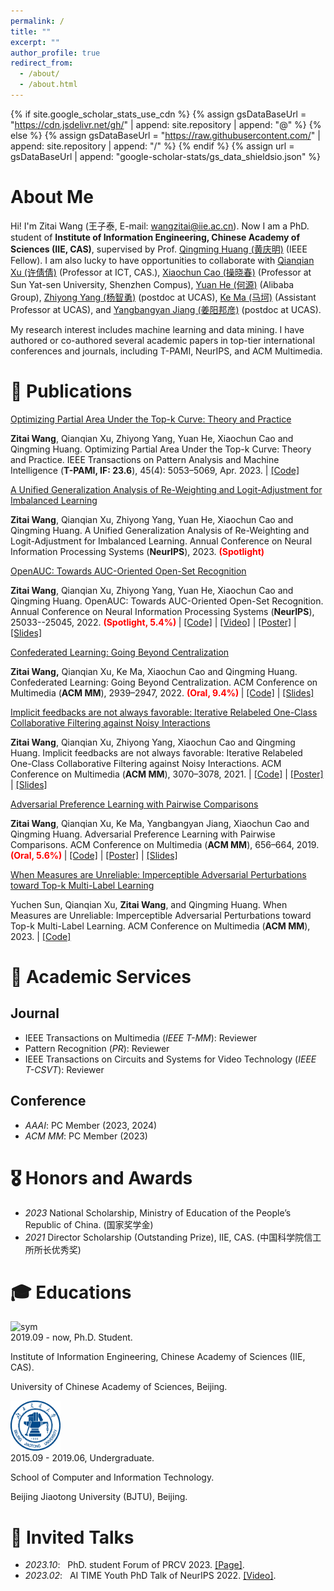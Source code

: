 ```yaml
---
permalink: /
title: ""
excerpt: ""
author_profile: true
redirect_from: 
  - /about/
  - /about.html
---
```


{% if site.google_scholar_stats_use_cdn %}
{% assign gsDataBaseUrl = "https://cdn.jsdelivr.net/gh/" | append: site.repository | append: "@" %}
{% else %}
{% assign gsDataBaseUrl = "https://raw.githubusercontent.com/" | append: site.repository | append: "/" %}
{% endif %}
{% assign url = gsDataBaseUrl | append: "google-scholar-stats/gs_data_shieldsio.json" %}

# About Me

<span class='anchor' id='about-me'></span>

Hi! I'm Zitai Wang (王子泰, E-mail: wangzitai@iie.ac.cn). Now I am a PhD. student of **Institute of Information Engineering, Chinese Academy of Sciences (IIE, CAS)**, supervised by Prof. [Qingming Huang (黄庆明)](https://qmhuang-ucas.github.io/) (IEEE Fellow). I am also lucky to have opportunities to collaborate with [Qianqian Xu (许倩倩)](https://qianqianxu010.github.io/) (Professor at ICT, CAS.), [Xiaochun Cao (操晓春)](http://people.ucas.ac.cn/~xiaochun) (Professor at Sun Yat-sen University, Shenzhen Compus), [Yuan He (何源)](https://scholar.google.com/citations?user=cWbXLzgAAAAJ&hl=zh-CN) (Alibaba Group), [Zhiyong Yang (杨智勇)](https://joshuaas.github.io/) (postdoc at UCAS), [Ke Ma (马坷)](https://www.researchgate.net/profile/Ke_Ma10) (Assistant Professor at UCAS), and [Yangbangyan Jiang (姜阳邦彦)](https://jiangyangby.github.io/) (postdoc at UCAS).

My research interest includes machine learning and data mining. I have authored or co-authored several academic papers in top-tier international conferences and journals, including T-PAMI, NeurIPS, and ACM Multimedia.


<!-- # 🔥 News
- *2022.11*: &nbsp;🎉🎉 I have obtained the National Scholarship (国家奖学金) from the Ministry of Education of the People’s Republic of China.
- *2022.09*: &nbsp;🎉🎉 Two of our papers have been accepted by NeurIPS 2022 (One paper has been selected as an oral presentation and one is a poster). 
- *2022.06*: &nbsp;🎉🎉 Our XCurve-v1.0.0 library has been released! Please Try now and give us feedback! -->

# 📝 Publications 

[Optimizing Partial Area Under the Top-k Curve: Theory and Practice](https://arxiv.org/pdf/2209.01398)

**Zitai Wang**, Qianqian Xu, Zhiyong Yang, Yuan He, Xiaochun Cao and Qingming Huang. Optimizing Partial Area Under the Top-k Curve: Theory and Practice. IEEE Transactions on Pattern Analysis and Machine Intelligence (**T-PAMI, IF: 23.6**), 45(4): 5053–5069, Apr. 2023. \| [\[Code\]](https://github.com/wang22ti/AUTKC-optimization)

<!-- <div class='paper-box'><div class='paper-box-image'><div><div class="badge">NeurIPS 2022 (Spotlight)</div><img src='images/dpcml_nips22.png' alt="sym" width="100%"></div></div>
<div class='paper-box-text' markdown="1"> -->

[A Unified Generalization Analysis of Re-Weighting and Logit-Adjustment for Imbalanced Learning](https://arxiv.org/abs/2310.04752)

**Zitai Wang**, Qianqian Xu, Zhiyong Yang, Yuan He, Xiaochun Cao and Qingming Huang. A Unified Generalization Analysis of Re-Weighting and Logit-Adjustment for Imbalanced Learning. Annual Conference on Neural Information Processing Systems (**NeurIPS**), 2023. **<font color='red'> (Spotlight) </font>**

[OpenAUC: Towards AUC-Oriented Open-Set Recognition](https://arxiv.org/pdf/2210.13458)

**Zitai Wang**, Qianqian Xu, Zhiyong Yang, Yuan He, Xiaochun Cao and Qingming Huang. OpenAUC: Towards AUC-Oriented Open-Set Recognition. Annual Conference on Neural Information Processing Systems (**NeurIPS**), 25033--25045, 2022. **<font color='red'> (Spotlight, 5.4%) </font>** \| [\[Code\]](https://github.com/wang22ti/OpenAUC) \| [\[Video\]](https://nips.cc/virtual/2022/poster/55414) \| [\[Poster\]](https://nips.cc/media/PosterPDFs/NeurIPS%202022/55414.png?t=1669819483.1968117) \| [\[Slides\]](https://nips.cc/media/neurips-2022/Slides/55414.pdf)
<!-- </div>
</div> -->

[Confederated Learning: Going Beyond Centralization](https://github.com/wang22ti/Confederated-Learning/blob/main/mmfp1684-wang.pdf)

**Zitai Wang,** Qianqian Xu, Ke Ma, Xiaochun Cao and Qingming Huang. Confederated Learning: Going Beyond Centralization. ACM Conference on Multimedia (**ACM MM**), 2939–2947, 2022. **<font color='red'> (Oral, 9.4%) </font>** \| [\[Code\]](https://github.com/wang22ti/Confederated-Learning) \| [\[Slides\]](https://github.com/wang22ti/Confederated-Learning/blob/main/MM2022_slides.pdf)

[Implicit feedbacks are not always favorable: Iterative Relabeled One-Class Collaborative Filtering against Noisy Interactions](https://github.com/wang22ti/Iterative-Relabeled-One-Class-Collaborative-Filtering-against-Noisy-Interactions/blob/main/mfp1549-wangA.pdf)

**Zitai Wang**, Qianqian Xu, Zhiyong Yang, Xiaochun Cao and Qingming Huang. Implicit feedbacks are not always favorable: Iterative Relabeled One-Class Collaborative Filtering against Noisy Interactions. ACM Conference on Multimedia (**ACM MM**), 3070–3078, 2021. \| [\[Code\]](https://github.com/wang22ti/Iterative-Relabeled-One-Class-Collaborative-Filtering-against-Noisy-Interactions) \| [\[Poster\]](https://github.com/wang22ti/Iterative-Relabeled-One-Class-Collaborative-Filtering-against-Noisy-Interactions/blob/main/Poster-MM21-zitai.pdf) \| [\[Slides\]](https://github.com/wang22ti/Iterative-Relabeled-One-Class-Collaborative-Filtering-against-Noisy-Interactions/blob/main/MM2021_slides.pdf)

[Adversarial Preference Learning with Pairwise Comparisons](https://github.com/wang22ti/Adversarial-Preference-Learning-with-Pairwise-Comparisons/blob/master/MM2019-fp337.pdf)

**Zitai Wang**, Qianqian Xu, Ke Ma, Yangbangyan Jiang, Xiaochun Cao and Qingming Huang. Adversarial Preference Learning with Pairwise Comparisons. ACM Conference on Multimedia (**ACM MM**), 656–664, 2019. **<font color='red'> (Oral, 5.6%) </font>** \| [\[Code\]](https://github.com/wang22ti/Adversarial-Preference-Learning-with-Pairwise-Comparisons) \| [\[Poster\]](https://github.com/wang22ti/Adversarial-Preference-Learning-with-Pairwise-Comparisons/blob/master/Poster-MM19-Adversarial%20Preference%20Learning%20with%20Pairwise%20Comparisons.pdf) \| [\[Slides\]](https://github.com/wang22ti/Adversarial-Preference-Learning-with-Pairwise-Comparisons/blob/master/Slide_MM2019_Adversarial%20Preference%20Learning%20with%20Pairwise%20Comparisons.pdf)

[When Measures are Unreliable: Imperceptible Adversarial Perturbations toward Top-k Multi-Label Learning](https://arxiv.org/pdf/2309.00007.pdf)

Yuchen Sun, Qianqian Xu, **Zitai Wang**, and Qingming Huang. When Measures are Unreliable: Imperceptible Adversarial Perturbations toward Top-k Multi-Label Learning. ACM Conference on Multimedia (**ACM MM**), 2023. \| [\[Code\]](https://github.com/Yuchen-Sunflower/TKMIA)

# 📖 Academic Services
## Journal
 - IEEE Transactions on Multimedia (*IEEE T-MM*): Reviewer
 - Pattern Recognition (*PR*): Reviewer
 - IEEE Transactions on Circuits and Systems for Video Technology (*IEEE T-CSVT*): Reviewer

## Conference
 - *AAAI*: PC Member (2023, 2024)
 - *ACM MM*: PC Member (2023)
 
# 🎖 Honors and Awards
- *2023* National Scholarship, Ministry of Education of the People’s Republic of China. (国家奖学金)
- *2021* Director Scholarship (Outstanding Prize), IIE, CAS. (中国科学院信工所所长优秀奖)

# 🎓 Educations

<div class='school-box'>
<div><img src='images/ucas.jpg' alt="sym" width="80"></div>
<div class='school-box-text' markdown="1">
2019.09 - now, Ph.D. Student.

Institute of Information Engineering, Chinese Academy of Sciences (IIE, CAS).

University of Chinese Academy of Sciences, Beijing.
</div>
</div>

<div class='school-box'>
<div><img src='images/BJTU.png' alt="sym" width="80"></div>
<div class='school-box-text' markdown="1">
2015.09 - 2019.06, Undergraduate.

School of Computer and Information Technology.

Beijing Jiaotong University (BJTU), Beijing.
</div>
</div>

# 💬 Invited Talks
- *2023.10*: &nbsp; PhD. student Forum of PRCV 2023. [\[Page\]](https://mp.weixin.qq.com/s/2mSlWBu7NYo88SjFD8Wn8Q).
- *2023.02*: &nbsp; AI TIME Youth PhD Talk of NeurIPS 2022. [\[Video\]](https://www.bilibili.com/video/BV1624y1G7un/?spm_id_from=333.999.0.0&vd_source=356f7336a633368638ff41a90a11197b).

<!-- # 💻 Project

<div class='paper-box'><div class='paper-box-image'><div><div class="badge">XCurve</div><img src='images/Xcurve.png' alt="sym" width="120%"></div></div>
<div class='paper-box-text' markdown="1">

*2020.02 - now*: &nbsp; **<font color='red'> As a core member, </font>** I participated in the development of [XCurve: Machine Learning with X-Curve Metrics](https://github.com/statusrank/XCurve). 

- XCurve focuses on **the design criteria of the objective function for ML tasks**, which can be formulated as a series of X-metric (say AUROC, AUPRC, AUTKC) optimization problems considering the **average performance of all decision thresholds** during the training phase. Welcome to try now and give us feedback!
</div>
</div> -->
